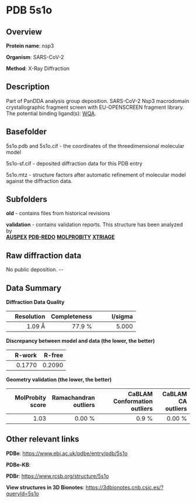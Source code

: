 # PDB 5s1o

## Overview

**Protein name**: nsp3

**Organism**: SARS-CoV-2

**Method**: X-Ray Diffraction

## Description

Part of PanDDA analysis group deposition. SARS-CoV-2 Nsp3 macrodomain crystallographic fragment screen with EU-OPENSCREEN fragment library. The potential binding ligand(s): [WQA](https://www.rcsb.org/ligand/WQA).

## Basefolder

5s1o.pdb and 5s1o.cif - the coordinates of the threedimensional molecular model

5s1o-sf.cif - deposited diffraction data for this PDB entry

5s1o.mtz - structure factors after automatic refinement of molecular model against the diffraction data.

## Subfolders



**old** - contains files from historical revisions

**validation** - contains validation reports. This structure has been analyzed by <br>[**AUSPEX**](https://github.com/thorn-lab/coronavirus_structural_task_force/tree/master/pdb/nsp3/SARS-CoV-2/5s1o/validation/auspex) [**PDB-REDO**](https://github.com/thorn-lab/coronavirus_structural_task_force/tree/master/pdb/nsp3/SARS-CoV-2/5s1o/validation/pdb-redo) [**MOLPROBITY**](https://github.com/thorn-lab/coronavirus_structural_task_force/tree/master/pdb/nsp3/SARS-CoV-2/5s1o/validation/molprobity) [**XTRIAGE**](https://github.com/thorn-lab/coronavirus_structural_task_force/blob/master/pdb/nsp3/SARS-CoV-2/5s1o/validation/Xtriage_output.log)   



## Raw diffraction data

No public deposition. --<br> 

## Data Summary
**Diffraction Data Quality**

|   | Resolution | Completeness| I/sigma |
|---|-------------:|----------------:|--------------:|
|   |1.09 Å|77.9  %|<img width=50/>5.000|

**Discrepancy between model and data (the lower, the better)**

|   | **R-work**| **R-free**   
|---|-------------:|----------------:|           
||  0.1770|  0.2090|

**Geometry validation (the lower, the better)**

|   |**MolProbity<br>score**| **Ramachandran<br>outliers** | **CaBLAM<br>Conformation outliers** | **CaBLAM<br>CA outliers** |
|---|-------------:|----------------:|----------------:|----------------:|
||  1.03|  0.00 %|0.9 %|0.00 %|

 

 



## Other relevant links 
**PDBe**:  https://www.ebi.ac.uk/pdbe/entry/pdb/5s1o

**PDBe-KB**:  
 
**PDBr**: https://www.rcsb.org/structure/5s1o 

**View structures in 3D Bionotes**: https://3dbionotes.cnb.csic.es/?queryId=5s1o

